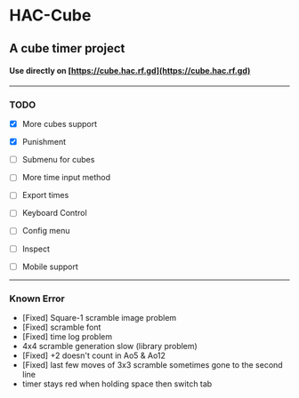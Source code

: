 # HAC-Cube
## A cube timer project

#### Use directly on [https://cube.hac.rf.gd](https://cube.hac.rf.gd)

---

### TODO
- [x] More cubes support

- [x] Punishment

- [ ] Submenu for cubes

- [ ] More time input method

- [ ] Export times

- [ ] Keyboard Control

- [ ] Config menu

- [ ] Inspect

- [ ] Mobile support

---

### Known Error

- [Fixed] Square-1 scramble image problem
- [Fixed] scramble font
- [Fixed] time log problem
- 4x4 scramble generation slow (library problem)
- [Fixed] +2 doesn't count in Ao5 & Ao12
- [Fixed] last few moves of 3x3 scramble sometimes gone to the second line
- timer stays red when holding space then switch tab
